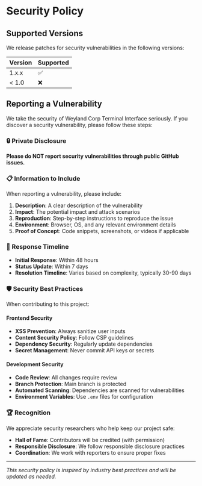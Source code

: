# Security Policy

## Supported Versions

We release patches for security vulnerabilities in the following versions:

| Version | Supported          |
| ------- | ------------------ |
| 1.x.x   | :white_check_mark: |
| < 1.0   | :x:                |

## Reporting a Vulnerability

We take the security of Weyland Corp Terminal Interface seriously. If you discover a security vulnerability, please follow these steps:

### 🔒 Private Disclosure

**Please do NOT report security vulnerabilities through public GitHub issues.**

### 📋 Information to Include

When reporting a vulnerability, please include:

1. **Description**: A clear description of the vulnerability
2. **Impact**: The potential impact and attack scenarios
3. **Reproduction**: Step-by-step instructions to reproduce the issue
4. **Environment**: Browser, OS, and any relevant environment details
5. **Proof of Concept**: Code snippets, screenshots, or videos if applicable

### 🔄 Response Timeline

- **Initial Response**: Within 48 hours
- **Status Update**: Within 7 days
- **Resolution Timeline**: Varies based on complexity, typically 30-90 days

### 🛡️ Security Best Practices

When contributing to this project:

#### Frontend Security
- **XSS Prevention**: Always sanitize user inputs
- **Content Security Policy**: Follow CSP guidelines
- **Dependency Security**: Regularly update dependencies
- **Secret Management**: Never commit API keys or secrets

#### Development Security
- **Code Review**: All changes require review
- **Branch Protection**: Main branch is protected
- **Automated Scanning**: Dependencies are scanned for vulnerabilities
- **Environment Variables**: Use `.env` files for configuration

### 🏆 Recognition

We appreciate security researchers who help keep our project safe:

- **Hall of Fame**: Contributors will be credited (with permission)
- **Responsible Disclosure**: We follow responsible disclosure practices
- **Coordination**: We work with reporters to ensure proper fixes


---

*This security policy is inspired by industry best practices and will be updated as needed.* 
